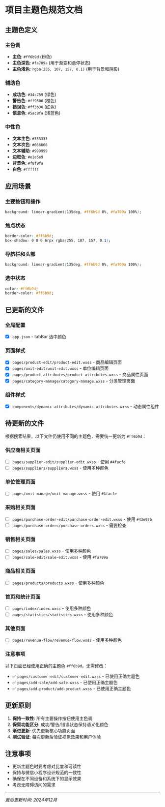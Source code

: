 # 项目主题色规范文档

## 主题色定义

### 主色调
- **主色**: `#ff6b9d` (粉色)
- **主色深色**: `#fa709a` (用于渐变和悬停状态)
- **主色浅色**: `rgba(255, 107, 157, 0.1)` (用于背景和阴影)

### 辅助色
- **成功色**: `#34c759` (绿色)
- **警告色**: `#ff9500` (橙色)  
- **错误色**: `#ff3b30` (红色)
- **信息色**: `#5ac8fa` (浅蓝色)

### 中性色
- **文本主色**: `#333333`
- **文本次色**: `#666666`
- **文本辅助**: `#999999`
- **边框色**: `#e1e5e9`
- **背景色**: `#f8f9fa`
- **白色**: `#ffffff`

## 应用场景

### 主要按钮和操作
```css
background: linear-gradient(135deg, #ff6b9d 0%, #fa709a 100%);
```

### 焦点状态
```css
border-color: #ff6b9d;
box-shadow: 0 0 0 6rpx rgba(255, 107, 157, 0.1);
```

### 导航栏和头部
```css
background: linear-gradient(135deg, #ff6b9d 0%, #fa709a 100%);
```

### 选中状态
```css
color: #ff6b9d;
border-color: #ff6b9d;
```

## 已更新的文件

### 全局配置
- [x] `app.json` - tabBar 选中颜色

### 页面样式
- [x] `pages/product-edit/product-edit.wxss` - 商品编辑页面
- [x] `pages/unit-edit/unit-edit.wxss` - 单位编辑页面  
- [x] `pages/product-attributes/product-attributes.wxss` - 商品属性页面
- [x] `pages/category-manage/category-manage.wxss` - 分类管理页面

### 组件样式
- [x] `components/dynamic-attributes/dynamic-attributes.wxss` - 动态属性组件

## 待更新的文件

根据搜索结果，以下文件仍使用不同的主题色，需要统一更新为 `#ff6b9d`：

### 供应商相关页面  
- [ ] `pages/supplier-edit/supplier-edit.wxss` - 使用 `#4facfe`
- [ ] `pages/suppliers/suppliers.wxss` - 使用多种颜色

### 单位管理页面
- [ ] `pages/unit-manage/unit-manage.wxss` - 使用 `#4facfe`

### 采购相关页面
- [ ] `pages/purchase-order-edit/purchase-order-edit.wxss` - 使用 `#43e97b`
- [ ] `pages/purchase-orders/purchase-orders.wxss` - 需要检查

### 销售相关页面
- [ ] `pages/sales/sales.wxss` - 使用多种颜色
- [ ] `pages/sale-edit/sale-edit.wxss` - 使用 `#fa709a`

### 商品相关页面
- [ ] `pages/products/products.wxss` - 使用多种颜色

### 首页和统计页面
- [ ] `pages/index/index.wxss` - 使用多种颜色
- [ ] `pages/statistics/statistics.wxss` - 使用多种颜色

### 其他页面
- [ ] `pages/revenue-flow/revenue-flow.wxss` - 使用多种颜色

### 注意事项
以下页面已经使用正确的主题色 `#ff6b9d`，无需修改：
- ✅ `pages/customer-edit/customer-edit.wxss` - 已使用正确主题色
- ✅ `pages/add-sale/add-sale.wxss` - 已使用正确主题色  
- ✅ `pages/add-product/add-product.wxss` - 已使用正确主题色

## 更新原则

1. **保持一致性**: 所有主要操作按钮使用主色调
2. **保留功能区分**: 成功/警告/错误状态保持语义化颜色
3. **渐进更新**: 优先更新核心功能页面
4. **测试验证**: 每次更新后验证视觉效果和用户体验

## 注意事项

- 更新主题色时要考虑对比度和可读性
- 保持与微信小程序设计规范的一致性
- 确保在不同设备和系统下的显示效果
- 考虑无障碍访问的需求

---

*最后更新时间: 2024年12月*